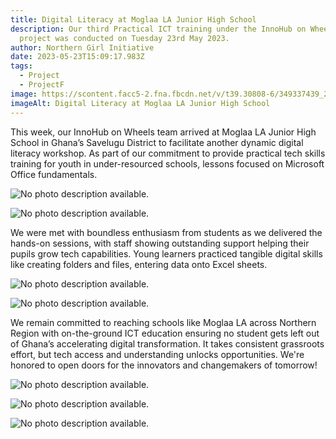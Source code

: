 ```yaml
---
title: Digital Literacy at Moglaa LA Junior High School
description: Our third Practical ICT training under the InnoHub on Wheels
  project was conducted on Tuesday 23rd May 2023.
author: Northern Girl Initiative
date: 2023-05-23T15:09:17.983Z
tags:
  - Project
  - ProjectF
image: https://scontent.facc5-2.fna.fbcdn.net/v/t39.30808-6/349337439_254543700560850_8047463589005083175_n.jpg?_nc_cat=104&ccb=1-7&_nc_sid=dd5e9f&_nc_eui2=AeHAkNi6xwkY8B5_TVSBM0cfOkcGFox0jBg6RwYWjHSMGGBvIxqkohQWnrBkBg9ZivrICHcX7Il9dhp5EkoFYcqj&_nc_ohc=qQWm7Nshf_4AX8t2anU&_nc_zt=23&_nc_ht=scontent.facc5-2.fna&oh=00_AfCTiT6_GPa3ZoHHjL9-iUEUY0QArA5eIVrB7xxSr877WQ&oe=65C2A05D
imageAlt: Digital Literacy at Moglaa LA Junior High School
---
```

<!--StartFragment-->

This week, our InnoHub on Wheels team arrived at Moglaa LA Junior High School in Ghana’s Savelugu District to facilitate another dynamic digital literacy workshop. As part of our commitment to provide practical tech skills training for youth in under-resourced schools, lessons focused on Microsoft Office fundamentals.

<!--StartFragment-->

![No photo description available.](https://scontent.facc5-2.fna.fbcdn.net/v/t39.30808-6/349351102_1206245586716873_6220158098549714070_n.jpg?_nc_cat=111&ccb=1-7&_nc_sid=dd5e9f&_nc_eui2=AeEJ7_U3rFfbfNcowtYNR7vil0Alup6Ik2eXQCW6noiTZyVbk3AK7WzamM1aJ_KiapbYJdzf3gVV075DrkcW_jGb&_nc_ohc=b_oJAAU08AoAX_yrwPK&_nc_zt=23&_nc_ht=scontent.facc5-2.fna&oh=00_AfDSTG3BDB_2eyucpN4ccPgXCNwOmnI2H9EP2hNg5c0Efg&oe=65C2D73A)

<!--EndFragment-->

<!--StartFragment-->

![No photo description available.](https://scontent.facc5-2.fna.fbcdn.net/v/t39.30808-6/349191533_1006244840328304_8161061556196627007_n.jpg?_nc_cat=108&ccb=1-7&_nc_sid=dd5e9f&_nc_eui2=AeEU6kFvnu56CVUGeVgkHDZvuqyMDd-rXkO6rIwN36teQ45NA-vJtJBnMiJfF8baw5lIjgPAsApEoo2CSQUru5wM&_nc_ohc=CzoPDpTuSGwAX_c-27K&_nc_zt=23&_nc_ht=scontent.facc5-2.fna&oh=00_AfA6MwM4iPNTmKsIvtIQZTvTDIMc74Y8SVF8aW8pkx9luw&oe=65C2C9F6)

<!--EndFragment-->



We were met with boundless enthusiasm from students as we delivered the hands-on sessions, with staff showing outstanding support helping their pupils grow tech capabilities. Young learners practiced tangible digital skills like creating folders and files, entering data onto Excel sheets.

<!--StartFragment-->

![No photo description available.](https://scontent.facc5-1.fna.fbcdn.net/v/t39.30808-6/350269087_1262730184612139_3631260368941527547_n.jpg?_nc_cat=106&ccb=1-7&_nc_sid=dd5e9f&_nc_eui2=AeFmSZQ-e-8emHkFqAVbfhmJWK72WxKDcilYrvZbEoNyKZniZDc4fD9SDP8gWs9mBrjrk93wFt-WcRsaMNIYk63B&_nc_ohc=fsDyyM9vcp4AX-RIk3n&_nc_zt=23&_nc_ht=scontent.facc5-1.fna&oh=00_AfC26lJHgt9IuE01S8klOvUBGYmZQF3RaWFgtWvR29hmbQ&oe=65C2F171)

<!--EndFragment--><!--StartFragment-->

![No photo description available.](https://scontent.facc5-1.fna.fbcdn.net/v/t39.30808-6/350110978_206101365687621_8988703179714686490_n.jpg?_nc_cat=102&ccb=1-7&_nc_sid=dd5e9f&_nc_eui2=AeE4Ep4WU4tVLMkXEyHIMSe4Pesp32hSMlY96ynfaFIyVjFkdJsRxX7VAodnNDexq56KAie2BuxGBI1nqG6i9HeS&_nc_ohc=Kz5D6uNDO08AX9i7iPc&_nc_zt=23&_nc_ht=scontent.facc5-1.fna&oh=00_AfBWMswIr9ckvnwjZdxwu3t6Gb3sYVvJEt7hspJI00uI2Q&oe=65C1AA64)

<!--EndFragment-->

We remain committed to reaching schools like Moglaa LA across Northern Region with on-the-ground ICT education ensuring no student gets left out of Ghana’s accelerating digital transformation. It takes consistent grassroots effort, but tech access and understanding unlocks opportunities. We're honored to open doors for the innovators and changemakers of tomorrow!

<!--StartFragment-->

![No photo description available.](https://scontent.facc5-2.fna.fbcdn.net/v/t39.30808-6/349703328_824423735214675_4417975445696198189_n.jpg?_nc_cat=105&ccb=1-7&_nc_sid=dd5e9f&_nc_eui2=AeES1Cz0GG1Tz8THMmF5CibtRlZZM4suoBNGVlkziy6gE4i6IyldM6v9k8_ltwu1xpmlm-vlKbBRYSZ1bQnNqxVM&_nc_ohc=umAys1n1WfsAX_p8uUn&_nc_zt=23&_nc_ht=scontent.facc5-2.fna&oh=00_AfCwFivoCB2Jrv_Qys3DzBC-IdsrvAMj_mtvEKM6Km2y_A&oe=65C2D7C0)

<!--EndFragment--><!--StartFragment-->

![No photo description available.](https://scontent.facc5-2.fna.fbcdn.net/v/t39.30808-6/349680183_549670717245679_2901930866365764300_n.jpg?_nc_cat=104&ccb=1-7&_nc_sid=dd5e9f&_nc_eui2=AeGWs4RUJA2d2QaFdQAFVCCg3xAp3mIoInjfECneYigieJFVR7Ic1_JriKR6e1th2Hcqe4dFguPqDhnVGrI6qCk0&_nc_ohc=pXrygncwoZcAX-hJkIM&_nc_zt=23&_nc_ht=scontent.facc5-2.fna&oh=00_AfDmX6E9hE9vgJ3TEF16yyCvVJYHdsMvcxFEeGKPLtZmmw&oe=65C2E10B)

<!--EndFragment--><!--StartFragment-->

![No photo description available.](https://scontent.facc5-2.fna.fbcdn.net/v/t39.30808-6/349948532_587955470059026_655606997473122734_n.jpg?_nc_cat=111&ccb=1-7&_nc_sid=dd5e9f&_nc_eui2=AeGmqLFKmMPkQDGsK-fdEYuIEfbLp4no-QcR9suniej5B0w-RF4fM6oyJJKr4C91BUJFunKJvt1vLhfZRtCeRTGS&_nc_ohc=Ay7LmilSCeEAX-mB2Dc&_nc_zt=23&_nc_ht=scontent.facc5-2.fna&oh=00_AfAsCmUvQQrpnC2ilcDq_DaZ2UmpC2rovAS_1BDRdB3yMw&oe=65C1CF3A)

<!--EndFragment-->

<!-- notionvc: 680b5d37-99e8-4aad-bc37-1c7f63a75c98 -->

<!--EndFragment-->